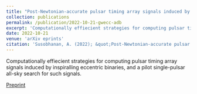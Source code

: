 ```yaml
---
title: "Post-Newtonian-accurate pulsar timing array signals induced by inspiralling eccentric binaries: accuracy, computational cost, and single-pulsar search"
collection: publications
permalink: /publication/2022-10-21-gwecc-adb
excerpt: 'Computationally effiecient strategies for computing pulsar timing array signals induced by inspiralling eccentric binaries.'
date: 2022-10-21
venue: 'arXiv eprints'
citation: 'Susobhanan, A. (2022); &quot;Post-Newtonian-accurate pulsar timing array signals induced by inspiralling eccentric binaries: accuracy, computational cost, and single-pulsar search.&quot; <i>arXiv eprints</i>; 2210.11454.'
---
```

Computationally effiecient strategies for computing pulsar timing array signals induced by inspiralling eccentric binaries, and a pilot single-pulsar all-sky search for such signals.

[Preprint](https://arxiv.org/abs/2210.11454)
